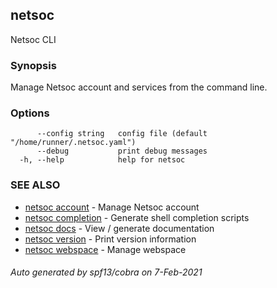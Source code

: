 ## netsoc

Netsoc CLI

### Synopsis

Manage Netsoc account and services from the command line.

### Options

```
      --config string   config file (default "/home/runner/.netsoc.yaml")
      --debug           print debug messages
  -h, --help            help for netsoc
```

### SEE ALSO

* [netsoc account](netsoc_account.md)	 - Manage Netsoc account
* [netsoc completion](netsoc_completion.md)	 - Generate shell completion scripts
* [netsoc docs](netsoc_docs.md)	 - View / generate documentation
* [netsoc version](netsoc_version.md)	 - Print version information
* [netsoc webspace](netsoc_webspace.md)	 - Manage webspace

###### Auto generated by spf13/cobra on 7-Feb-2021
